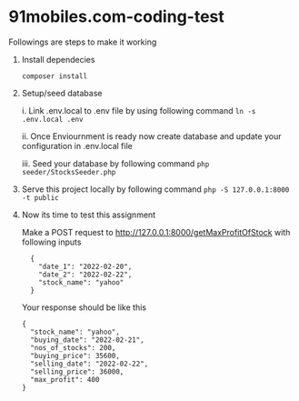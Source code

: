 # 91mobiles.com-coding-test
Followings are steps to make it working

1. Install dependecies

    `composer install`

2. Setup/seed database

    i. Link .env.local to .env file by using following command
    `ln -s .env.local .env`
    
    ii. Once Enviournment is ready now create database and update your configuration in .env.local file 
    
    iii. Seed your database by following command
    `php seeder/StocksSeeder.php`
    
3. Serve this project locally by following command
    `php -S 127.0.0.1:8000 -t public`
    
4. Now its time to test this assignment

    Make a POST request to http://127.0.0.1:8000/getMaxProfitOfStock with following inputs
    
    ```
      {
        "date_1": "2022-02-20",
        "date_2": "2022-02-22",
        "stock_name": "yahoo"
      }
    ```
    
    Your response should be like this
    
    
    ```
    {
      "stock_name": "yahoo",
      "buying_date": "2022-02-21",
      "nos_of_stocks": 200,
      "buying_price": 35600,
      "selling_date": "2022-02-22",
      "selling_price": 36000,
      "max_profit": 400
    }
    ```
